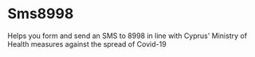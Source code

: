 # Sms8998
Helps you form and send an SMS to 8998 in line with Cyprus' Ministry of Health measures against the spread of Covid-19
